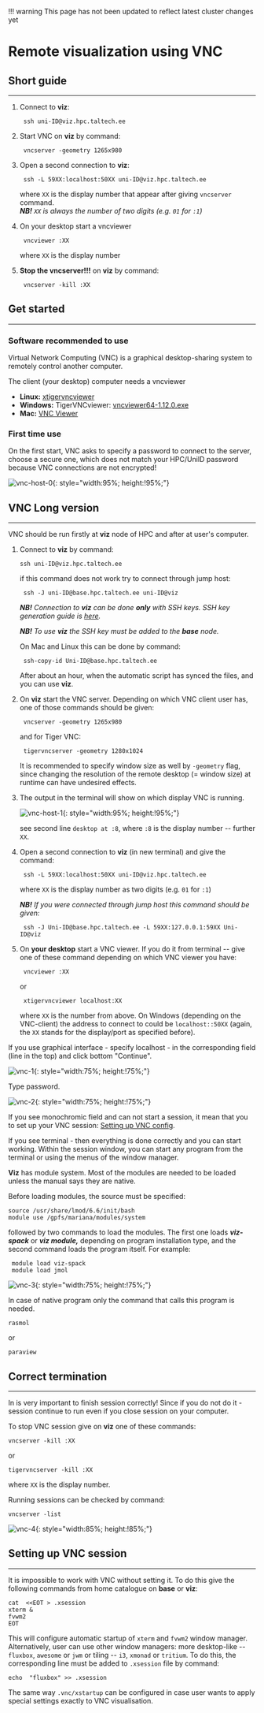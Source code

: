 !!! warning
    This page has not been updated to reflect latest cluster changes yet

# Remote visualization using VNC

## Short guide

---

1. Connect to **viz**:

		ssh uni-ID@viz.hpc.taltech.ee

2. Start VNC on **viz** by command:

		vncserver -geometry 1265x980

3. Open a second connection to **viz**:

		ssh -L 59XX:localhost:50XX uni-ID@viz.hpc.taltech.ee

	where `XX` is the display number that appear after giving `vncserver` command.   
	***NB!*** _`XX` is always the number of two digits (e.g. `01` for `:1`)_

4. On your desktop start a vncviewer

    	vncviewer :XX

	where `XX` is the display number

5. **Stop the vncserver!!!** on **viz** by command:

    	vncserver -kill :XX

## Get started

---

### Software recommended to use

Virtual Network Computing (VNC) is a graphical desktop-sharing system to remotely control another computer.

The client (your desktop) computer needs a vncviewer

-   **Linux:** [xtigervncviewer](https://command-not-found.com/xtigervncviewer)
-   **Windows:** TigerVNCviewer: [vncviewer64-1.12.0.exe](https://sourceforge.net/projects/tigervnc/files/stable/1.12.0/vncviewer64-1.12.0.exe/download)
-   **Mac:** [VNC Viewer](https://www.realvnc.com/en/connect/download/viewer/)

### First time use

On the first start, VNC asks to specify a password to connect to the server, choose a secure one, which does not match your HPC/UniID password because VNC connections are not encrypted!

![vnc-host-0](/visualization/vnc-host-0.png){: style="width:95%; height:!95%;"}

## VNC Long version 

---

VNC should be run firstly at **viz** node of HPC and after at user's computer.


1. Connect to **viz** by command:

	   ssh uni-ID@viz.hpc.taltech.ee

	if this command does not work try to connect through jump host:

		ssh -J uni-ID@base.hpc.taltech.ee uni-ID@viz 

	***NB!*** _Connection to **viz** can be done ***only*** with SSH keys. SSH key generation guide is [here](/ssh.html)._

	***NB!*** _To use **viz** the SSH key must be added to the **base** node._

	On Mac and Linux this can be done by command:

    	ssh-copy-id Uni-ID@base.hpc.taltech.ee

	After about an hour, when the automatic script has synced the files, and you can use **viz**.

2. On **viz** start the VNC server. Depending on which VNC client user has, one of those commands should be given:

		vncserver -geometry 1265x980

	and for Tiger VNC:

    	tigervncserver -geometry 1280x1024

	It is recommended to specify window size as well by `-geometry` flag, since changing the resolution of the remote desktop (= window size) at runtime can have undesired effects. 

3. The output in the terminal will show on which display VNC is running.

	![vnc-host-1](/visualization/vnc-host-1.png){: style="width:95%; height:!95%;"}

	see second line `desktop at :8`, where `:8` is the display number -- further `XX`.

4. Open a second connection to **viz** (in new terminal) and give the command:

    	ssh -L 59XX:localhost:50XX uni-ID@viz.hpc.taltech.ee

	where `XX` is the display number as two digits (e.g. `01` for `:1`)

	***NB!*** _If you were connected through jump host this command should be given:_

		ssh -J Uni-ID@base.hpc.taltech.ee -L 59XX:127.0.0.1:59XX Uni-ID@viz

5. On **your desktop** start a VNC viewer. If you do it from terminal -- give one of these command depending on which VNC viewer you have:

    	vncviewer :XX

	or

    	xtigervncviewer localhost:XX

	where `XX` is the number from above. On Windows (depending on the VNC-client) the address to connect to could be `localhost::50XX` (again, the `XX` stands for the display/port as specified before).

If you use graphical interface - specify localhost - in the corresponding field (line in the top) and click bottom "Continue". 

![vnc-1](/visualization/vnc-1.png){: style="width:75%; height:!75%;"}

Type password.

![vnc-2](/visualization/vnc-2.png){: style="width:75%; height:!75%;"}


If you see monochromic field and can not start a session, it mean that you to set up your VNC session: [Setting up VNC config](/visualization/vnc.html#setting-up-vnc-session).


If you see terminal - then everything is done correctly and you can start working. Within the session window, you can start any program from the terminal or using the menus of the window manager.

**Viz** has module system. Most of the modules are needed to be loaded unless the manual says they are native.

Before loading modules, the source must be specified:

    source /usr/share/lmod/6.6/init/bash
    module use /gpfs/mariana/modules/system
         
followed by two commands to load the modules. The first one loads ***viz-spack*** or ***viz module,*** depending on program installation type, and the second command loads the program itself.
For example:

     module load viz-spack
     module load jmol

![vnc-3](/visualization/vnc-3.png){: style="width:75%; height:!75%;"}

In case of native program only the command that calls this program is needed.

    rasmol
    
or 

    paraview

## Correct termination

---

In is very important to finish session correctly! Since if you do not do it - session continue to run even if you close session on your computer. 

To stop VNC session give on **viz** one of these commands:

    vncserver -kill :XX

or

    tigervncserver -kill :XX

where `XX` is the display number.

Running sessions can be checked by command:

	vncserver -list

![vnc-4](/visualization/vnc-4.png){: style="width:85%; height:!85%;"}

## Setting up VNC session 

---

It is impossible to work with VNC without setting it. To do this give the following commands from home catalogue on **base** or **viz**:

	cat  <<EOT > .xsession
	xterm &
	fvwm2
	EOT

This will configure automatic startup of  `xterm` and  `fvwm2` window manager. Alternatively, user can use other window managers: more desktop-like -- `fluxbox`, `awesome` or `jwm` or tiling -- `i3`, `xmonad` or `tritium`. To do this, the corresponding line must be added to `.xsession` file by command:

	echo  "fluxbox" >> .xsession

The same way `.vnc/xstartup` can be configured in case user wants to apply special settings exactly to VNC visualisation.
